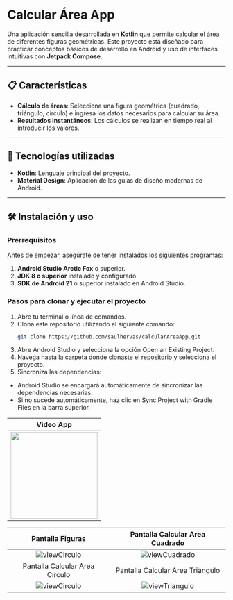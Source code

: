 # **Calcular Área App**  

Una aplicación sencilla desarrollada en **Kotlin** que permite calcular el área de diferentes figuras geométricas. Este proyecto está diseñado para practicar conceptos básicos de desarrollo en Android y uso de interfaces intuitivas con **Jetpack Compose**.  

---

## 📋 **Características**  

- **Cálculo de áreas**: Selecciona una figura geométrica (cuadrado, triángulo, círculo) e ingresa los datos necesarios para calcular su área.  
- **Resultados instantáneos**: Los cálculos se realizan en tiempo real al introducir los valores.  

---

## 🚀 **Tecnologías utilizadas**  

- **Kotlin**: Lenguaje principal del proyecto.  
- **Material Design**: Aplicación de las guías de diseño modernas de Android.  

---

## 🛠️ **Instalación y uso**  

### **Prerrequisitos**  
Antes de empezar, asegúrate de tener instalados los siguientes programas:  
1. **Android Studio Arctic Fox** o superior.  
2. **JDK 8 o superior** instalado y configurado.  
3. **SDK de Android 21** o superior instalado en Android Studio.  

### **Pasos para clonar y ejecutar el proyecto**  

1. Abre tu terminal o línea de comandos.  
2. Clona este repositorio utilizando el siguiente comando:  
   ```bash
   git clone https://github.com/saulhervas/calcularAreaApp.git
3. Abre Android Studio y selecciona la opción Open an Existing Project.
4. Navega hasta la carpeta donde clonaste el repositorio y selecciona el proyecto.
5. Sincroniza las dependencias:
- Android Studio se encargará automáticamente de sincronizar las dependencias necesarias.
- Si no sucede automáticamente, haz clic en Sync Project with Gradle Files en la barra superior.
  

|                               Video App                                        | 
|:------------------------------------------------------------------------------:|
|   <img src="https://github.com/user-attachments/assets/8143ebde-a582-4c65-9886-f77accd86af5" width="200">   |





|                               Pantalla Figuras                              |                                   Pantalla Calcular Area Cuadrado                                |
|:------------------------------------------------------------------------------:|:------------------------------------------------------------------------------:|
|   ![viewCirculo](https://github.com/saulhervas/calcularAreaApp/assets/136034899/d72439b8-3424-4e61-a934-70dd746302af) |  ![viewCuadrado](https://github.com/saulhervas/calcularAreaApp/assets/136034899/3820d423-ce76-4d31-a093-cf8672c206ad)  |
|                               Pantalla Calcular Area Círculo                              |                                   Pantalla Calcular Area Triángulo                                   |
|  ![viewCirculo](https://github.com/saulhervas/calcularAreaApp/assets/136034899/fff88e52-274b-498f-95fc-7f557b58abee)  | ![viewTriangulo](https://github.com/saulhervas/calcularAreaApp/assets/136034899/725fee16-ade9-4f63-add4-447f8484a0b8)   |

 
